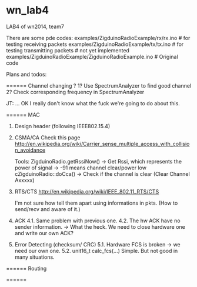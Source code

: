 wn_lab4
=======
LAB4 of wn2014, team7

There are some pde codes:
	examples/ZigduinoRadioExample/rx/rx.ino		# for testing receiving packets
	examples/ZigduinoRadioExample/tx/tx.ino		# for testing transmitting packets 
																						# not yet implemented
	examples/ZigduinoRadioExample/ZigduinoRadioExample.ino		# Original code
	
Plans and todos:

====== Channel changing ?
1? Use SpectrumAnalyzer to find good channel 
2? Check corresponding frequency in SpectrumAnalyzer

JT: ... OK I really don't know what the fuck we're going to do about this.

====== MAC
1. Design header (following IEEE802.15.4)

2. CSMA/CA
	Check this page
	http://en.wikipedia.org/wiki/Carrier_sense_multiple_access_with_collision_avoidance

	Tools:
		ZigduinoRadio.getRssiNow()	-> Get Rssi, which represents the power of signal -> -91 means channel clear/power low
		cZigduinoRadio::doCca()			-> Check if the channel is clear (Clear Channel Axxxxx)

3. RTS/CTS
	http://en.wikipedia.org/wiki/IEEE_802.11_RTS/CTS

	I'm not sure how tell them apart using informations in pkts. (How to send/recv and aware of it.)

4. ACK
	4.1.	Same problem with previous one.
	4.2.	The hw ACK have no sender information.	-> What the heck. We need to close hardware one and write our own ACK?

5. Error Detecting (checksum/ CRC)
	5.1. Hardware FCS is broken -> we need our own one.
	5.2. unit16_t calc_fcs(...)
		Simple. But not good in many situations.
		

====== Routing

====== 
	